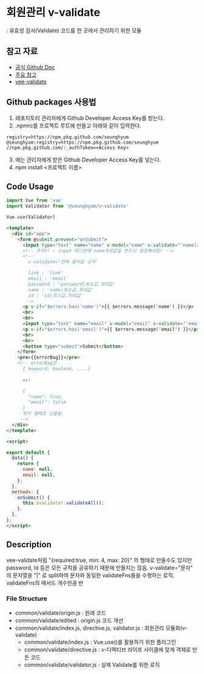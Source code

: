 # 회원관리 v-validate

: 유효성 검사(Validate) 코드를 한 곳에서 관리하기 위한 모듈

## 참고 자료

- [공식 Github Doc](https://help.github.com/en/github/managing-packages-with-github-packages)
- [주요 참고](https://jeonghwan-kim.github.io/2018/05/31/vue-form-validation.html)
- [vee-validate](https://logaretm.github.io/vee-validate/)

## Github packages 사용법

1. 레포지토리 관리자에게 Github Developer Access Key를 받는다.
2. .npmrc를 프로젝트 루트에 만들고 아래와 같이 입력한다.
```
registry=https://npm.pkg.github.com/seunghyum
@seunghyum:registry=https://npm.pkg.github.com/seunghyum
//npm.pkg.github.com/:_authToken=<Access Key>
```
3. <Access Key>에는 관리자에게 받은 Github Developer Access Key를 넣는다.
4. npm install <프로젝트 이름>

## Code Usage

```javascript
import Vue from 'vue'
import Validator from '@seunghyum/v-validate'

Vue.use(Validator)
```

```html
<template>
  <div id="app">
    <form @submit.prevent="onSubmit">
      <input type="text" name="name" v-model="name" v-validate="'name|2,20'">
      <!-- 주의!! : input 태그안에 name속성값을 반드시 설정해야함! -->
      <!-- 
        v-validate="안에 들어갈 규칙"

        link : 'link'
        email : 'email'
        password : 'password|최소값,최대값'
        name : 'name|최소값,최대값'
        id : 'id|최소값,최대값'
       -->
      <p v-if="$errors.has('name')">{{ $errors.message('name') }}</p>
      <br>
      <br>
      <input type="text" name="email" v-model="email" v-validate="'email|4,20'">
      <p v-if="$errors.has('email')">{{ $errors.message('email') }}</p>
      <br>
      <br>
      <button type="submit">Submit</button>
    </form>
    <pre>{{errorBag}}</pre>
    <!-- errorBag은
      { keyword: boolean, ....}
          
      ex)

      {
        "name": true,
        "email": false
      }
      위의 형태로 산출됨.
     -->
  </div>
</template>

<script>

export default {
  data() {
    return {
      name: null,
      email: null,
    };
  },
  methods: {
    onSubmit() {
      this.$validator.validateAll();
    },
  },
};
</script>

```

## Description

vee-validate처럼 "{required:true, min: 4, max: 20}" 의 형태로 만들수도 있지만
password, Id 등은 모든 규칙을 공유하기 때문에 만들지는 않음.
v-validate="문자" 의 문자열을 "|" 로 split하여 문자와 동일한 validateFns들을 수행하는 로직. 
validateFns의 매서드 개수만큼 반

### File Structure

- common/validate/origin.js : 원래 코드
- common/validate/edited : origin.js 코드 개선
- common/validate/index.js, directive.js, validator.js : 회원관리 모듈화(v-validate)
  - common/validate/index.js : Vue.use()를 활용하기 위한 플러그인
  - common/validate/directive.js : v-디렉티브 라이프 사이클에 맞게 객체로 만든 코드
  - common/validate/validator.js : 실제 Validate를 위한 로직